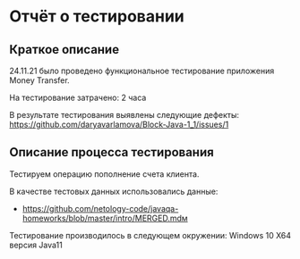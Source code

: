 # Отчёт о тестировании <Money Transfer>

## Краткое описание

24.11.21 было проведено функциональное тестирование приложения Money Transfer.

На тестирование затрачено: 2 часа

В результате тестирования выявлены следующие дефекты:
https://github.com/daryavarlamova/Block-Java-1_1/issues/1


## Описание процесса тестирования
Тестируем операцию пополнение счета клиента.

В качестве тестовых данных использовались данные:
* <https://github.com/netology-code/javaqa-homeworks/blob/master/intro/MERGED.mdм>

Тестирование производилось в следующем окружении:
Windows 10 X64
версия Java11

